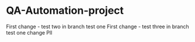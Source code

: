 # QA-Automation-project

First change - test two in branch test one
First change - test three in branch test one change Pll